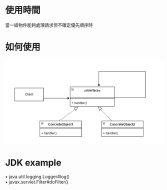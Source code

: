 # 使用時間
當一組物件能夠處理請求但不確定優先順序時  
# 如何使用
![ChainOfResponsibilityPattern](ChainOfResponsibilityPattern.jpg)

# JDK example
• java.util.logging.Logger#log()  
• javax.servlet.Filter#doFilter()
